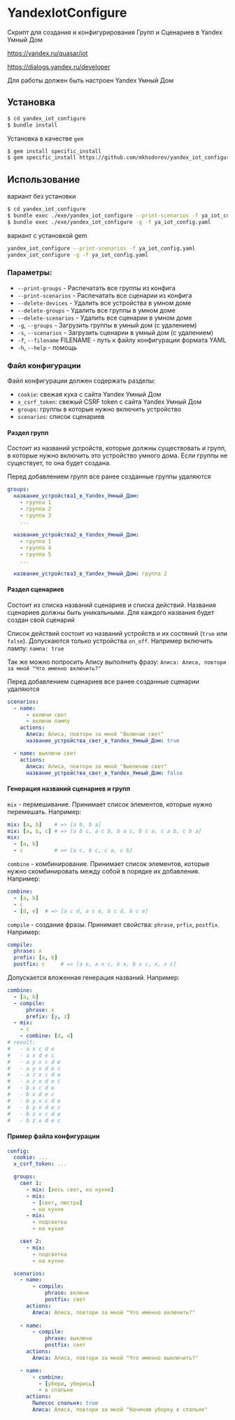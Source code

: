 # YandexIotConfigure

Скрипт для создания и конфигурирования Групп и Сценариев в Yandex Умный Дом

https://yandex.ru/quasar/iot

https://dialogs.yandex.ru/developer

Для работы должен быть настроен Yandex Умный Дом

## Установка
```bash
$ cd yandex_iot_configure
$ bundle install
```

Установка в качестве `gem`
```bash
$ gem install specific_install
$ gem specific_install https://github.com/mkhodorev/yandex_iot_configure.git
```

## Использование
вариант без установки
```bash
$ cd yandex_iot_configure
$ bundle exec ./exe/yandex_iot_configure --print-scenarios -f ya_iot_config.yaml
$ bundle exec ./exe/yandex_iot_configure -g -f ya_iot_config.yaml
```

вариант с установкой gem
```bash
yandex_iot_configure --print-scenarios -f ya_iot_config.yaml
yandex_iot_configure -g -f ya_iot_config.yaml
```
### Параметры:

- `--print-groups` - Распечатать все группы из конфига
- `--print-scenarios` - Распечатать все сценарии из конфига
- `--delete-devices` - Удалить все устройства в умном доме
- `--delete-groups` - Удалить все группы в умном доме
- `--delete-scenarios` - Удалить все сценарии в умном доме
- `-g`, `--groups` - Загрузить группы в умный дом (с удалением)
- `-s`, `--scenarios` - Загрузить сценарии в умный дом (с удалением)
- `-f`, `--filename` FILENAME - путь к файлу конфигурации формата YAML
- `-h`, `--help` - помощь

### Файл конфигурации
Файл конфигурации должен содержать разделы:
 - `cookie`: свежая кука с сайта Yandex Умный Дом
 - `x_csrf_token`: свежый CSRF token с сайта Yandex Умный Дом
 - `groups`: группы в которые нужно включить устройство
 - `scenarios`: список сценариев

#### Раздел групп
Состоит из названий устройств, которые должны существовать и групп, в которые нужно включить это устройство умного дома. Если группы не существует, то она будет создана.

Перед добавлением групп все ранее созданные группы удаляются

```yaml
groups:
  название_устройства1_в_Yandex_Умный_Дом:
    - группа 1
    - группа 2
    - группа 3
    ...
  
  название_устройства2_в_Yandex_Умный_Дом:
    - группа 1
    - группа 4
    - группа 5
    ...

  название_устройства3_в_Yandex_Умный_Дом: группа 2
```

#### Раздел сценариев

Состоит из списка названий сценариев и списка действий. Названия сценариев должны быть уникальными. Для каждого названия будет создан свой сценарий

Список действий состоит из названий устройств и их состяний (`true` или `false`). Допускаются только устройства `on_off`. Например включить лампу: `лампа: true`

Так же можно попросить Алису выполнить фразу: `Алиса: Алиса, повтори за мной "Что именно включить?"`

Перед добавлением сценариев все ранее созданные сценарии удаляются

```yaml
scenarios:
  - name:
      - включи свет
      - включи лампу
    actions:
      Алиса: Алиса, повтори за мной "Включаю свет"
      название_устройства_свет_в_Yandex_Умный_Дом: true

  - name: выключи свет
    actions:
      Алиса: Алиса, повтори за мной "Выключаю свет"
      название_устройства_свет_в_Yandex_Умный_Дом: false
```

#### Генерация названий сценариев и групп

`mix` - пермешивание. Принимает список элементов, которые нужно перемешать. Например:
```yaml
mix: [a, b]    # => [a b, b a]
mix: [a, b, c] # => [a b c, a c b, b a c, b c a, c a b, c b a]
mix:
  - [a, b]
  - c          # => [a c, b c, c a, c b]
```

`combine` - комбинирование. Принимает список элементов, которые нужно скомбинировать между собой в порядке их добавления. Например:
```yaml
combine:
  - [a, b]
  - c 
  - [d, e]  # => [a c d, a c e, b c d, b c e]
```

`compile` - создание фразы. Принимает свойства: `phrase`, `prfix`, `postfix`. Например:
```yaml
compile:
  phrase: x
  prefix: [a, b]
  postfix: c     # => [a x, a x c, b x, b x c, x, x c]
```

Допускается вложенная генерация названий. Например:
```yaml
combine:
  - [a, b]
  - compile:
      phrase: x
      prefix: [y, z]
  - mix:
    - c
    - combine: [d, e]
# result:
#   - a x c d e
#   - a x d e c
#   - a y x c d e
#   - a y x d e c
#   - a z x c d e
#   - a z x d e c
#   - b x c d e
#   - b x d e c
#   - b y x c d e
#   - b y x d e c
#   - b z x c d e
#   - b z x d e c
```

#### Пример файла конфигурации
```yaml
config:
  cookie: ...
  x_csrf_token: ...

  groups:
    свет 1:
      - mix: [весь свет, на кухне]
      - mix:
        - [свет, люстра]
        - на кухне
      - mix:
        - подсветка
        - на кухне

    свет 2:
      - mix:
        - подсветка
        - на кухне

  scenarios:
    - name:
        - compile:
            phrase: включи
            postfix: свет
      actions:
        Алиса: Алиса, повтори за мной "Что именно включить?"
    
    - name:
        - compile:
            phrase: выключи
            postfix: свет
      actions:
        Алиса: Алиса, повтори за мной "Что именно выключить?"

    - name:
        - combine:
          - [убери, уберись]
          - в спальне
      actions:
        Пылесос спальня: true
        Алиса: Алиса, повтори за мной "Начинаю уборку в спальне"
```

